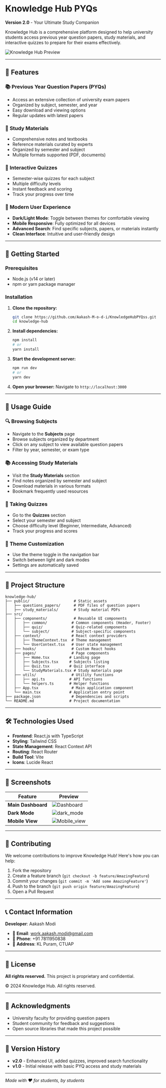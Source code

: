 # Knowledge Hub PYQs
**Version 2.0** - Your Ultimate Study Companion

Knowledge Hub is a comprehensive platform designed to help university students access previous year question papers, study materials, and interactive quizzes to prepare for their exams effectively.

![Knowledge Hub Preview](https://github.com/Aakash-M-o-d-i/KnowledgeHubPYQss/blob/main/public/Screenshot%20From%202025-06-11%2022-01-25.png)

---

## 🌟 Features

### 📚 **Previous Year Question Papers (PYQs)**
- Access an extensive collection of university exam papers
- Organized by subject, semester, and year
- Easy download and viewing options
- Regular updates with latest papers

### 📖 **Study Materials**
- Comprehensive notes and textbooks
- Reference materials curated by experts
- Organized by semester and subject
- Multiple formats supported (PDF, documents)

### 🧠 **Interactive Quizzes**
- Semester-wise quizzes for each subject
- Multiple difficulty levels
- Instant feedback and scoring
- Track your progress over time

### 🎨 **Modern User Experience**
- **Dark/Light Mode**: Toggle between themes for comfortable viewing
- **Mobile Responsive**: Fully optimized for all devices
- **Advanced Search**: Find specific subjects, papers, or materials instantly
- **Clean Interface**: Intuitive and user-friendly design

---

## 🚀 Getting Started

### Prerequisites
- Node.js (v14 or later)
- npm or yarn package manager

### Installation

1. **Clone the repository:**
   ```bash
   git clone https://github.com/Aakash-M-o-d-i/KnowledgeHubPYQss.git
   cd knowledge-hub
   ```

2. **Install dependencies:**
   ```bash
   npm install
   # or
   yarn install
   ```

3. **Start the development server:**
   ```bash
   npm run dev
   # or
   yarn dev
   ```

4. **Open your browser:**
   Navigate to `http://localhost:3000`

---

## 📖 Usage Guide

### 🔍 **Browsing Subjects**
- Navigate to the **Subjects** page
- Browse subjects organized by department
- Click on any subject to view available question papers
- Filter by year, semester, or exam type

### 📚 **Accessing Study Materials**
- Visit the **Study Materials** section
- Find notes organized by semester and subject
- Download materials in various formats
- Bookmark frequently used resources

### 🎯 **Taking Quizzes**
- Go to the **Quizzes** section
- Select your semester and subject
- Choose difficulty level (Beginner, Intermediate, Advanced)
- Track your progress and scores

### 🌙 **Theme Customization**
- Use the theme toggle in the navigation bar
- Switch between light and dark modes
- Settings are automatically saved

---

## 📁 Project Structure

```
knowledge-hub/
├── public/                    # Static assets
│   ├── questions_papers/      # PDF files of question papers
│   ├── study_materials/       # Study material PDFs
├── src/
│   ├── components/            # Reusable UI components
│   │   ├── common/           # Common components (Header, Footer)
│   │   ├── quiz/             # Quiz-related components
│   │   └── subject/          # Subject-specific components
│   ├── context/              # React context providers
│   │   ├── ThemeContext.tsx  # Theme management
│   │   └── UserContext.tsx   # User state management
│   ├── hooks/                # Custom React hooks
│   ├── pages/                # Page components
│   │   ├── Home.tsx         # Landing page
│   │   ├── Subjects.tsx     # Subjects listing
│   │   ├── Quiz.tsx         # Quiz interface
│   │   └── StudyMaterials.tsx # Study materials page
│   ├── utils/                # Utility functions
│   │   ├── api.ts           # API functions
│   │   └── helpers.ts       # Helper functions
│   ├── App.tsx               # Main application component
│   └── main.tsx             # Application entry point
├── package.json              # Dependencies and scripts
└── README.md                # Project documentation
```

---

## 🛠️ Technologies Used

- **Frontend**: React.js with TypeScript
- **Styling**: Tailwind CSS
- **State Management**: React Context API
- **Routing**: React Router
- **Build Tool**: Vite
- **Icons**: Lucide React

---

## 📱 Screenshots

| Feature | Preview |
|---------|---------|
| **Main Dashboard** | ![Dashboard](https://github.com/Aakash-M-o-d-i/KnowledgeHubPYQss/blob/main/public/mainPage.png) |
| **Dark Mode** | ![dark_mode](https://github.com/Aakash-M-o-d-i/KnowledgeHubPYQss/blob/main/public/dark_mode.png) |
| **Mobile View** | ![Mobile_view](https://github.com/Aakash-M-o-d-i/KnowledgeHubPYQss/blob/main/public/Mobile_view.jpeg)  |

---

## 🤝 Contributing

We welcome contributions to improve Knowledge Hub! Here's how you can help:

1. Fork the repository
2. Create a feature branch (`git checkout -b feature/AmazingFeature`)
3. Commit your changes (`git commit -m 'Add some AmazingFeature'`)
4. Push to the branch (`git push origin feature/AmazingFeature`)
5. Open a Pull Request

---

## 📞 Contact Information

**Developer**: Aakash Modi

- 📧 **Email**: work.aakash.modi@gmail.com
- 📱 **Phone**: +91 7811950838
- 📍 **Address**: KL Puram, CTUAP

---

## 📄 License

**All rights reserved.** This project is proprietary and confidential.

© 2024 Knowledge Hub. All rights reserved.

---

## 🙏 Acknowledgments

- University faculty for providing question papers
- Student community for feedback and suggestions
- Open source libraries that made this project possible

---

## 🔄 Version History

- **v2.0** - Enhanced UI, added quizzes, improved search functionality
- **v1.0** - Initial release with basic PYQ access and study materials

---

*Made with ❤️ for students, by students*
